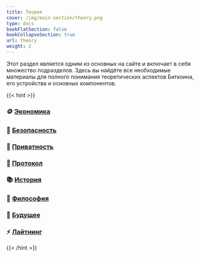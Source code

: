 ```yaml
---
title: Теория
cover: /img/main-section/theory.png
type: docs
bookFlatSection: false
bookCollapseSection: true
url: theory
weight: 2
---
```


Этот раздел является одним из основных на сайте и включает в себя множество подразделов. Здесь вы найдёте все необходимые материалы для полного понимания теоретических аспектов Биткоина, его устройства и основных компонентов.

{{< hint >}}
### 🪙 [Экономика](/economics/)

### 🔐 [Безопасность](/security/)

### 🥷 [Приватность](/privacy/)

### 💊 [Протокол](/protocol/)

### 📚 [История](/history/)

### 🧠 [Философия](/philosophy/)

### 🔮 [Будущее](/future/)

### ⚡️ [Лайтнинг](/lightning/)
{{< /hint >}}